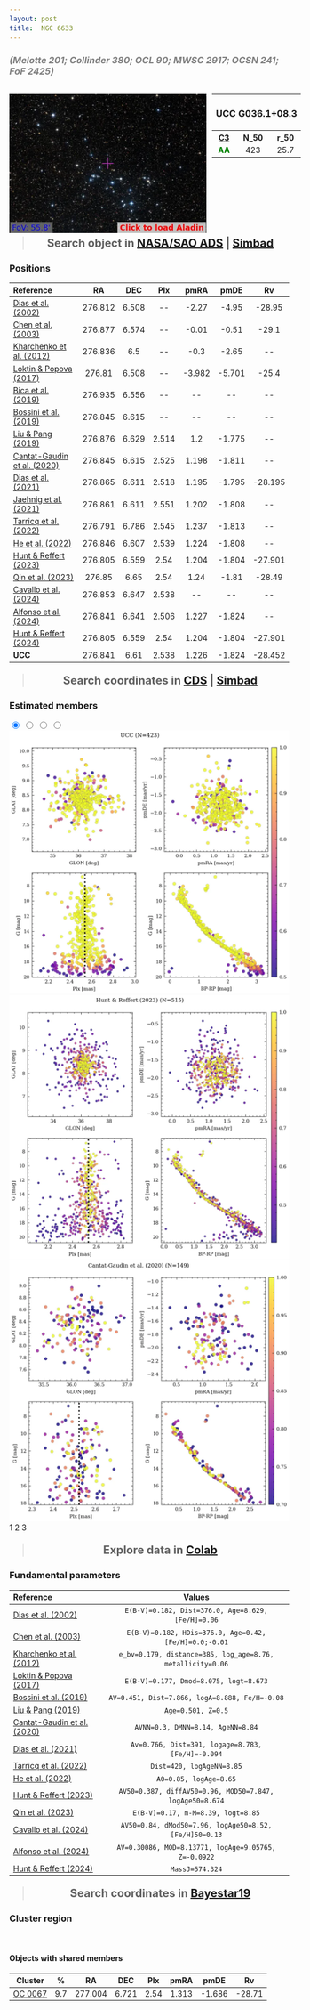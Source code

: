 ```yaml
---
layout: post
title:  NGC 6633
---
```

<h3><span style="color: #808080;"><i>(Melotte 201; Collinder 380; OCL 90; MWSC 2917; OCSN 241; FoF 2425)</i></span></h3><div style="display: flex; justify-content: space-between; width:720px;height:250px">
<div style="text-align: center;">

<!-- Static image + data attributes for FOV and target -->
<img id="aladin_img"
     data-umami-event="aladin_load"
     src="https://raw.githubusercontent.com/ucc23/Q1P/main/plots/ngc6633_aladin.webp"
     alt="Click to load Aladin Lite" 
     style="width:355px;height:250px; cursor: pointer;"
     data-fov="0.857" 
     data-target="276.841 6.61"/>
<!-- Div to contain Aladin Lite viewer -->
<div id="aladin-lite-div" style="width:355px;height:250px;display:none;"></div>
<!-- Aladin Lite script (will be loaded after the image is clicked) -->
<script src="{{ site.baseurl }}/scripts/aladin_load.js"></script>

</div>
<!-- Left block -->

<table style="width:355px;height:250px;">
  <!-- Row 1 (title) -->
  <tr>
    <td colspan="5"><h3>UCC G036.1+08.3</h3></td>
  </tr>
  <!-- Row 2 -->
  <tr>
    <th style="text-align: center;"><a href="https://ucc.ar/faq#what-is-the-c3-parameter" title="Combined class">C3</a></th>
    <th style="text-align: center;"><div title="Stars with membership probability >50%">N_50</div></th>
    <th style="text-align: center;"><div title="Radius that contains half the members [arcmin]">r_50</div></th>
  </tr>
  <!-- Row 3 -->
  <tr>
    <td style="text-align: center;"><span style="color: green; font-weight: bold;">A</span><span style="color: green; font-weight: bold;">A</span></td>
    <td style="text-align: center;">423</td>
    <td style="text-align: center;">25.7</td>
  </tr>
</table>
</div>

> <p style="text-align:center; font-weight: bold; font-size:20px">Search object in <a data-umami-event="nasa_search" href="https://ui.adsabs.harvard.edu/search/q=%20collection%3Aastronomy%20body%3A%22NGC%206633%22&sort=date%20desc%2C%20bibcode%20desc&p_=0" target="_blank">NASA/SAO ADS</a> | <a data-umami-event="simbad_search" href="https://simbad.cds.unistra.fr/simbad/sim-id-refs?Ident=ngc6633" target="_blank">Simbad</a></p>


### Positions

| Reference    | RA    | DEC   | Plx  | pmRA  | pmDE   |  Rv  |
| :---         | :---: | :---: | :---: | :---: | :---: | :---: |
|[Dias et al. (2002)](https://ui.adsabs.harvard.edu/abs/2002A%26A...389..871D) | 276.812 | 6.508 | -- | -2.27 | -4.95 | -28.95 |
|[Chen et al. (2003)](https://ui.adsabs.harvard.edu/abs/2003AJ....125.1397C) | 276.877 | 6.574 | -- | -0.01 | -0.51 | -29.1 |
|[Kharchenko et al. (2012)](https://ui.adsabs.harvard.edu/abs/2012A%26A...543A.156K) | 276.836 | 6.5 | -- | -0.3 | -2.65 | -- |
|[Loktin & Popova (2017)](https://ui.adsabs.harvard.edu/abs/2017AstBu..72..257L) | 276.81 | 6.508 | -- | -3.982 | -5.701 | -25.4 |
|[Bica et al. (2019)](https://ui.adsabs.harvard.edu/abs/2019AJ....157...12B) | 276.935 | 6.556 | -- | -- | -- | -- |
|[Bossini et al. (2019)](https://ui.adsabs.harvard.edu/abs/2019A%26A...623A.108B) | 276.845 | 6.615 | -- | -- | -- | -- |
|[Liu & Pang (2019)](https://ui.adsabs.harvard.edu/abs/2019ApJS..245...32L) | 276.876 | 6.629 | 2.514 | 1.2 | -1.775 | -- |
|[Cantat-Gaudin et al. (2020)](https://ui.adsabs.harvard.edu/abs/2020A%26A...640A...1C) | 276.845 | 6.615 | 2.525 | 1.198 | -1.811 | -- |
|[Dias et al. (2021)](https://ui.adsabs.harvard.edu/abs/2021MNRAS.504..356D) | 276.865 | 6.611 | 2.518 | 1.195 | -1.795 | -28.195 |
|[Jaehnig et al. (2021)](https://ui.adsabs.harvard.edu/abs/2021ApJ...923..129J) | 276.861 | 6.611 | 2.551 | 1.202 | -1.808 | -- |
|[Tarricq et al. (2022)](https://ui.adsabs.harvard.edu/abs/2022A%26A...659A..59T) | 276.791 | 6.786 | 2.545 | 1.237 | -1.813 | -- |
|[He et al. (2022)](https://ui.adsabs.harvard.edu/abs/2022ApJS..262....7H) | 276.846 | 6.607 | 2.539 | 1.224 | -1.808 | -- |
|[Hunt & Reffert (2023)](https://ui.adsabs.harvard.edu/abs/2023A%26A...673A.114H) | 276.805 | 6.559 | 2.54 | 1.204 | -1.804 | -27.901 |
|[Qin et al. (2023)](https://ui.adsabs.harvard.edu/abs/2023ApJS..265...12Q) | 276.85 | 6.65 | 2.54 | 1.24 | -1.81 | -28.49 |
|[Cavallo et al. (2024)](https://ui.adsabs.harvard.edu/abs/2024AJ....167...12C) | 276.853 | 6.647 | 2.538 | -- | -- | -- |
|[Alfonso et al. (2024)](https://ui.adsabs.harvard.edu/abs/2024A%26A...689A..18A) | 276.841 | 6.641 | 2.506 | 1.227 | -1.824 | -- |
|[Hunt & Reffert (2024)](https://ui.adsabs.harvard.edu/abs/2024A%26A...686A..42H) | 276.805 | 6.559 | 2.54 | 1.204 | -1.804 | -27.901 |
| **UCC** |276.841 | 6.61 | 2.538 | 1.226 | -1.824 | -28.452 |

> <p style="text-align:center; font-weight: bold; font-size:20px">Search coordinates in <a data-umami-event="cds_coord_search" href="https://cdsportal.u-strasbg.fr/?target=276.841,+6.61" target="_blank">CDS</a> | <a data-umami-event="simbad_coord_search" href="https://simbad.cds.unistra.fr/mobile/object_list.html?coord=276.841%206.61&output=json&radius=5&userEntry=ngc6633" target="_blank">Simbad</a></p>

### Estimated members

<div class="carousel">
<input type="radio" name="radio-btn" id="slide1" checked>
<input type="radio" name="radio-btn" id="slide1">
<input type="radio" name="radio-btn" id="slide2">
<input type="radio" name="radio-btn" id="slide3">
<div class="slides">
<div class="slide">
<a href="https://raw.githubusercontent.com/ucc23/Q1P/main/plots/UCC/ngc6633.webp" target="_blank">
<img src="https://raw.githubusercontent.com/ucc23/Q1P/main/plots/UCC/ngc6633.webp" alt="NGC 6633 UCC">
</a>
</div>
<div class="slide">
<a href="https://raw.githubusercontent.com/ucc23/Q1P/main/plots/HUNT23/ngc6633.webp" target="_blank">
<img src="https://raw.githubusercontent.com/ucc23/Q1P/main/plots/HUNT23/ngc6633.webp" alt="NGC 6633 HUNT23">
</a>
</div>
<div class="slide">
<a href="https://raw.githubusercontent.com/ucc23/Q1P/main/plots/CANTAT20/ngc6633.webp" target="_blank">
<img src="https://raw.githubusercontent.com/ucc23/Q1P/main/plots/CANTAT20/ngc6633.webp" alt="NGC 6633 CANTAT20">
</a>
</div>
</div>
<div class="indicators">
<label for="slide1">1</label>
<label for="slide2">2</label>
<label for="slide3">3</label>
</div>
</div>


> <p style="text-align:center; font-weight: bold; font-size:20px">Explore data in <a data-umami-event="colab" href="https://colab.research.google.com/github/ucc23/ucc/blob/main/assets/notebook.ipynb" target="_blank">Colab</a></p>


### Fundamental parameters

| Reference |  Values |
| :---      |  :---:  |
| [Dias et al. (2002)](https://ui.adsabs.harvard.edu/abs/2002A%26A...389..871D) | `E(B-V)=0.182, Dist=376.0, Age=8.629, [Fe/H]=0.06` |
| [Chen et al. (2003)](https://ui.adsabs.harvard.edu/abs/2003AJ....125.1397C) | `E(B-V)=0.182, HDis=376.0, Age=0.42, [Fe/H]=0.0;-0.01` |
| [Kharchenko et al. (2012)](https://ui.adsabs.harvard.edu/abs/2012A%26A...543A.156K) | `e_bv=0.179, distance=385, log_age=8.76, metallicity=0.06` |
| [Loktin & Popova (2017)](https://ui.adsabs.harvard.edu/abs/2017AstBu..72..257L) | `E(B-V)=0.177, Dmod=8.075, logt=8.673` |
| [Bossini et al. (2019)](https://ui.adsabs.harvard.edu/abs/2019A%26A...623A.108B) | `AV=0.451, Dist=7.866, logA=8.888, Fe/H=-0.08` |
| [Liu & Pang (2019)](https://ui.adsabs.harvard.edu/abs/2019ApJS..245...32L) | `Age=0.501, Z=0.5` |
| [Cantat-Gaudin et al. (2020)](https://ui.adsabs.harvard.edu/abs/2020A%26A...640A...1C) | `AVNN=0.3, DMNN=8.14, AgeNN=8.84` |
| [Dias et al. (2021)](https://ui.adsabs.harvard.edu/abs/2021MNRAS.504..356D) | `Av=0.766, Dist=391, logage=8.783, [Fe/H]=-0.094` |
| [Tarricq et al. (2022)](https://ui.adsabs.harvard.edu/abs/2022A%26A...659A..59T) | `Dist=420, logAgeNN=8.85` |
| [He et al. (2022)](https://ui.adsabs.harvard.edu/abs/2022ApJS..262....7H) | `A0=0.85, logAge=8.65` |
| [Hunt & Reffert (2023)](https://ui.adsabs.harvard.edu/abs/2023A%26A...673A.114H) | `AV50=0.387, diffAV50=0.96, MOD50=7.847, logAge50=8.674` |
| [Qin et al. (2023)](https://ui.adsabs.harvard.edu/abs/2023ApJS..265...12Q) | `E(B-V)=0.17, m-M=8.39, logt=8.85` |
| [Cavallo et al. (2024)](https://ui.adsabs.harvard.edu/abs/2024AJ....167...12C) | `AV50=0.84, dMod50=7.96, logAge50=8.52, [Fe/H]50=0.13` |
| [Alfonso et al. (2024)](https://ui.adsabs.harvard.edu/abs/2024A%26A...689A..18A) | `AV=0.30086, MOD=8.13771, logAge=9.05765, Z=-0.0922` |
| [Hunt & Reffert (2024)](https://ui.adsabs.harvard.edu/abs/2024A%26A...686A..42H) | `MassJ=574.324` |

> <p style="text-align:center; font-weight: bold; font-size:20px">Search coordinates in <a data-umami-event="bayestar" href="http://argonaut.skymaps.info/query?lon=36.106%20&lat=8.349&coordsys=gal&mapname=bayestar2019" target="_blank">Bayestar19</a></p>


### Cluster region

<html lang="en">
  <body>
    <center>
    <div id="plot-params"
         data-oc-name="ngc6633"
         data-ra-center="276.85"
         data-dec-center="6.62"
         data-rad-deg="25.7"
         data-plx="2.538">
    </div>
    <div id="plot-container">
        <div id="plot"></div>
    </div>
    <script defer type="module" src="{{ site.baseurl }}/scripts/radec_scatter.js"></script>
    </center>
  </body>
</html>
<br>


#### Objects with shared members

| Cluster | <span title="Percentage of members that this OC shares with the ones listed">%</span>   | RA   | DEC   | Plx   | pmRA  | pmDE  | Rv    |
| :---:   | :-: |:---: | :---: | :---: | :---: | :---: | :---: |
|[OC 0067](/_clusters/oc0067/)| 9.7 | 277.004 | 6.721 | 2.54 | 1.313 | -1.686 | -28.71 |